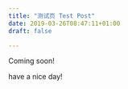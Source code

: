 ```yaml
---
title: "测试页 Test Post"
date: 2019-03-26T08:47:11+01:00
draft: false

---
```


Coming soon!

have a nice day!


